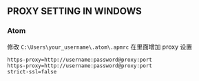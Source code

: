 ## PROXY SETTING IN WINDOWS

### Atom

修改 `C:\Users\your_username\.atom\.apmrc` 在里面增加 proxy 设置

```
https-proxy=http://username:password@proxy:port
https-proxy=http://username:password@proxy:port
strict-ssl=false
```
